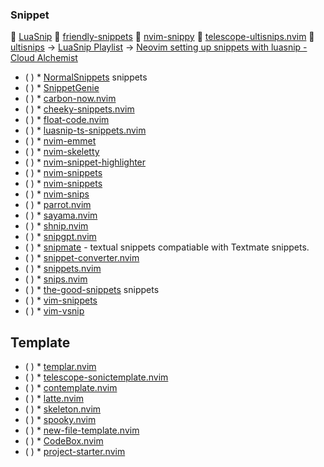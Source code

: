 ### Snippet
 
 [LuaSnip](https://github.com/L3MON4D3/LuaSnip)
 [friendly-snippets](https://github.com/rafamadriz/friendly-snippets)
 [nvim-snippy](https://github.com/dcampos/nvim-snippy)
 [telescope-ultisnips.nvim](https://github.com/fhill2/telescope-ultisnips.nvim)
 [ultisnips](https://github.com/SirVer/ultisnips)
-> [LuaSnip Playlist](https://www.youtube.com/playlist?list=PL0EgBggsoPCnZ3a6c0pZuQRMgS_Z8-Fnr)
-> [Neovim setting up snippets with luasnip - Cloud Alchemist](https://sbulav.github.io/vim/neovim-setting-up-luasnip/)
* ( )
            * [NormalSnippets](https://github.com/Zeioth/NormalSnippets) snippets
* ( )
            * [SnippetGenie](https://github.com/ziontee113/SnippetGenie)
* ( )
            * [carbon-now.nvim](https://github.com/ellisonleao/carbon-now.nvim)
* ( )
            * [cheeky-snippets.nvim](https://github.com/madskjeldgaard/cheeky-snippets.nvim)
* ( )
            * [float-code.nvim](https://github.com/joyme123/float-code.nvim)
* ( )
            * [luasnip-ts-snippets.nvim](https://github.com/filipgodlewski/luasnip-ts-snippets.nvim)
* ( )
            * [nvim-emmet](https://github.com/olrtg/nvim-emmet)
* ( )
            * [nvim-skeletty](https://github.com/karamellpelle/nvim-skeletty)
* ( )
            * [nvim-snippet-highlighter](https://github.com/wwkayak/nvim-snippet-highlighter)
* ( )
            * [nvim-snippets](https://github.com/garymjr/nvim-snippets)
* ( )
            * [nvim-snippets](https://github.com/josa42/nvim-snippets)
* ( )
            * [nvim-snips](https://github.com/s1n7ax/nvim-snips)
* ( )
            * [parrot.nvim](https://github.com/haolian9/parrot.nvim)
* ( )
            * [sayama.nvim](https://github.com/CrispyBaccoon/sayama.nvim)
* ( )
            * [shnip.nvim](https://github.com/jake-stewart/shnip.nvim)
* ( )
            * [snipgpt.nvim](https://github.com/cristianoliveira/snipgpt.nvim)
* ( )
            * [snipmate](https://github.com/garbas/vim-snipmate) - textual snippets compatiable with Textmate snippets.
* ( )
            * [snippet-converter.nvim](https://github.com/smjonas/snippet-converter.nvim)
* ( )
            * [snippets.nvim](https://github.com/norcalli/snippets.nvim)
* ( )
            * [snips.nvim](https://github.com/Sanix-Darker/snips.nvim)
* ( )
            * [the-good-snippets](https://github.com/VonHeikemen/the-good-snippets) snippets
* ( )
            * [vim-snippets](https://github.com/honza/vim-snippets)
* ( )
            * [vim-vsnip](https://github.com/hrsh7th/vim-vsnip)

## Template

* ( )
            * [templar.nvim](https://github.com/vigoux/templar.nvim)
* ( )
            * [telescope-sonictemplate.nvim](https://github.com/tamago324/telescope-sonictemplate.nvim)
* ( )
            * [contemplate.nvim](https://github.com/nkhlmn/contemplate.nvim)
* ( )
            * [latte.nvim](https://github.com/kuuote/latte.nvim)
* ( )
            * [skeleton.nvim](https://github.com/xvzc/skeleton.nvim)
* ( )
            * [spooky.nvim](https://github.com/Futarimiti/spooky.nvim)
* ( )
            * [new-file-template.nvim](https://github.com/otavioschwanck/new-file-template.nvim)
* ( )
            * [CodeBox.nvim](https://github.com/FabrizioPerria/CodeBox.nvim)
* ( )
            * [project-starter.nvim](https://github.com/KDesp73/project-starter.nvim)

